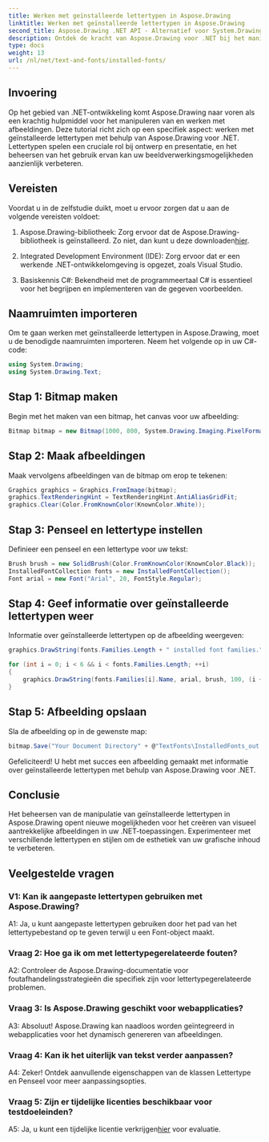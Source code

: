 ```yaml
---
title: Werken met geïnstalleerde lettertypen in Aspose.Drawing
linktitle: Werken met geïnstalleerde lettertypen in Aspose.Drawing
second_title: Aspose.Drawing .NET API - Alternatief voor System.Drawing.Common
description: Ontdek de kracht van Aspose.Drawing voor .NET bij het manipuleren van geïnstalleerde lettertypen. Verbeter uw beeldverwerkingsvaardigheden met deze uitgebreide tutorial.
type: docs
weight: 13
url: /nl/net/text-and-fonts/installed-fonts/
---
```

## Invoering

Op het gebied van .NET-ontwikkeling komt Aspose.Drawing naar voren als een krachtig hulpmiddel voor het manipuleren van en werken met afbeeldingen. Deze tutorial richt zich op een specifiek aspect: werken met geïnstalleerde lettertypen met behulp van Aspose.Drawing voor .NET. Lettertypen spelen een cruciale rol bij ontwerp en presentatie, en het beheersen van het gebruik ervan kan uw beeldverwerkingsmogelijkheden aanzienlijk verbeteren.

## Vereisten

Voordat u in de zelfstudie duikt, moet u ervoor zorgen dat u aan de volgende vereisten voldoet:

1.  Aspose.Drawing-bibliotheek: Zorg ervoor dat de Aspose.Drawing-bibliotheek is geïnstalleerd. Zo niet, dan kunt u deze downloaden[hier](https://releases.aspose.com/drawing/net/).

2. Integrated Development Environment (IDE): Zorg ervoor dat er een werkende .NET-ontwikkelomgeving is opgezet, zoals Visual Studio.

3. Basiskennis C#: Bekendheid met de programmeertaal C# is essentieel voor het begrijpen en implementeren van de gegeven voorbeelden.

## Naamruimten importeren

Om te gaan werken met geïnstalleerde lettertypen in Aspose.Drawing, moet u de benodigde naamruimten importeren. Neem het volgende op in uw C#-code:

```csharp
using System.Drawing;
using System.Drawing.Text;
```

## Stap 1: Bitmap maken

Begin met het maken van een bitmap, het canvas voor uw afbeelding:

```csharp
Bitmap bitmap = new Bitmap(1000, 800, System.Drawing.Imaging.PixelFormat.Format32bppPArgb);
```

## Stap 2: Maak afbeeldingen

Maak vervolgens afbeeldingen van de bitmap om erop te tekenen:

```csharp
Graphics graphics = Graphics.FromImage(bitmap);
graphics.TextRenderingHint = TextRenderingHint.AntiAliasGridFit;
graphics.Clear(Color.FromKnownColor(KnownColor.White));
```

## Stap 3: Penseel en lettertype instellen

Definieer een penseel en een lettertype voor uw tekst:

```csharp
Brush brush = new SolidBrush(Color.FromKnownColor(KnownColor.Black));
InstalledFontCollection fonts = new InstalledFontCollection();
Font arial = new Font("Arial", 20, FontStyle.Regular);
```

## Stap 4: Geef informatie over geïnstalleerde lettertypen weer

Informatie over geïnstalleerde lettertypen op de afbeelding weergeven:

```csharp
graphics.DrawString(fonts.Families.Length + " installed font families.", arial, brush, 100, 100);

for (int i = 0; i < 6 && i < fonts.Families.Length; ++i)
{
    graphics.DrawString(fonts.Families[i].Name, arial, brush, 100, (i + 2) * 100);
}
```

## Stap 5: Afbeelding opslaan

Sla de afbeelding op in de gewenste map:

```csharp
bitmap.Save("Your Document Directory" + @"TextFonts\InstalledFonts_out.png");
```

Gefeliciteerd! U hebt met succes een afbeelding gemaakt met informatie over geïnstalleerde lettertypen met behulp van Aspose.Drawing voor .NET.

## Conclusie

Het beheersen van de manipulatie van geïnstalleerde lettertypen in Aspose.Drawing opent nieuwe mogelijkheden voor het creëren van visueel aantrekkelijke afbeeldingen in uw .NET-toepassingen. Experimenteer met verschillende lettertypen en stijlen om de esthetiek van uw grafische inhoud te verbeteren.

## Veelgestelde vragen

### V1: Kan ik aangepaste lettertypen gebruiken met Aspose.Drawing?

A1: Ja, u kunt aangepaste lettertypen gebruiken door het pad van het lettertypebestand op te geven terwijl u een Font-object maakt.

### Vraag 2: Hoe ga ik om met lettertypegerelateerde fouten?

A2: Controleer de Aspose.Drawing-documentatie voor foutafhandelingsstrategieën die specifiek zijn voor lettertypegerelateerde problemen.

### Vraag 3: Is Aspose.Drawing geschikt voor webapplicaties?

A3: Absoluut! Aspose.Drawing kan naadloos worden geïntegreerd in webapplicaties voor het dynamisch genereren van afbeeldingen.

### Vraag 4: Kan ik het uiterlijk van tekst verder aanpassen?

A4: Zeker! Ontdek aanvullende eigenschappen van de klassen Lettertype en Penseel voor meer aanpassingsopties.

### Vraag 5: Zijn er tijdelijke licenties beschikbaar voor testdoeleinden?

 A5: Ja, u kunt een tijdelijke licentie verkrijgen[hier](https://purchase.aspose.com/temporary-license/) voor evaluatie.